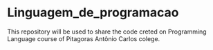 Linguagem_de_programacao
===

This repository will be used to share the code creted on Programming Language course of Pitagoras Antônio Carlos colege.
